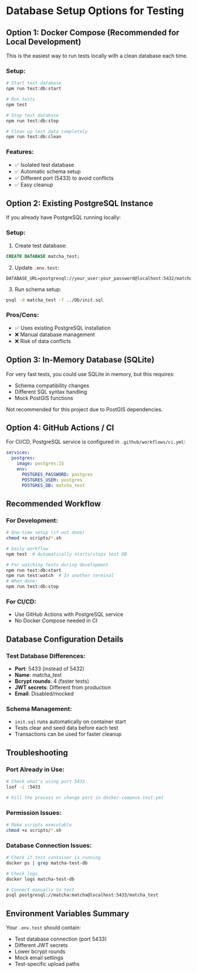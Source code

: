 # Database Setup Options for Testing

## Option 1: Docker Compose (Recommended for Local Development)

This is the easiest way to run tests locally with a clean database each time.

### Setup:
```bash
# Start test database
npm run test:db:start

# Run tests
npm test

# Stop test database
npm run test:db:stop

# Clean up test data completely
npm run test:db:clean
```

### Features:
- ✅ Isolated test database
- ✅ Automatic schema setup
- ✅ Different port (5433) to avoid conflicts
- ✅ Easy cleanup

## Option 2: Existing PostgreSQL Instance

If you already have PostgreSQL running locally:

### Setup:
1. Create test database:
```sql
CREATE DATABASE matcha_test;
```

2. Update `.env.test`:
```env
DATABASE_URL=postgresql://your_user:your_password@localhost:5432/matcha_test
```

3. Run schema setup:
```bash
psql -d matcha_test -f ../Db/init.sql
```

### Pros/Cons:
- ✅ Uses existing PostgreSQL installation
- ❌ Manual database management
- ❌ Risk of data conflicts

## Option 3: In-Memory Database (SQLite)

For very fast tests, you could use SQLite in memory, but this requires:
- Schema compatibility changes
- Different SQL syntax handling
- Mock PostGIS functions

Not recommended for this project due to PostGIS dependencies.

## Option 4: GitHub Actions / CI

For CI/CD, PostgreSQL service is configured in `.github/workflows/ci.yml`:

```yaml
services:
  postgres:
    image: postgres:15
    env:
      POSTGRES_PASSWORD: postgres
      POSTGRES_USER: postgres
      POSTGRES_DB: matcha_test
```

## Recommended Workflow

### For Development:
```bash
# One-time setup (if not done)
chmod +x scripts/*.sh

# Daily workflow
npm test  # Automatically starts/stops test DB

# For watching tests during development
npm run test:db:start
npm run test:watch  # In another terminal
# When done:
npm run test:db:stop
```

### For CI/CD:
- Use GitHub Actions with PostgreSQL service
- No Docker Compose needed in CI

## Database Configuration Details

### Test Database Differences:
- **Port**: 5433 (instead of 5432)
- **Name**: matcha_test
- **Bcrypt rounds**: 4 (faster tests)
- **JWT secrets**: Different from production
- **Email**: Disabled/mocked

### Schema Management:
- `init.sql` runs automatically on container start
- Tests clear and seed data before each test
- Transactions can be used for faster cleanup

## Troubleshooting

### Port Already in Use:
```bash
# Check what's using port 5433
lsof -i :5433

# Kill the process or change port in docker-compose.test.yml
```

### Permission Issues:
```bash
# Make scripts executable
chmod +x scripts/*.sh
```

### Database Connection Issues:
```bash
# Check if test container is running
docker ps | grep matcha-test-db

# Check logs
docker logs matcha-test-db

# Connect manually to test
psql postgresql://matcha:matcha@localhost:5433/matcha_test
```

## Environment Variables Summary

Your `.env.test` should contain:
- Test database connection (port 5433)
- Different JWT secrets
- Lower bcrypt rounds
- Mock email settings
- Test-specific upload paths
